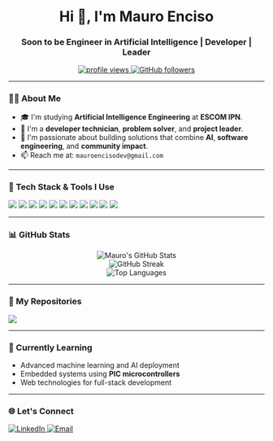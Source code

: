 <!-- README.md -->

<h1 align="center">Hi 👋, I'm Mauro Enciso</h1>
<h3 align="center">Soon to be Engineer in Artificial Intelligence | Developer | Leader</h3>

<p align="center">
  <a href="https://github.com/ElEnciso">
    <img src="https://komarev.com/ghpvc/?username=ElEnciso&label=Profile%20views&color=0e75b6&style=flat" alt="profile views"/>
  </a>
  <a href="https://github.com/ElEnciso?tab=followers">
    <img src="https://img.shields.io/github/followers/ElEnciso?label=Followers&style=social" alt="GitHub followers"/>
  </a>
</p>

---

### 👨‍💻 About Me

- 🎓 I'm studying **Artificial Intelligence Engineering** at **ESCOM IPN**.
- 💼 I'm a **developer technician**, **problem solver**, and **project leader**.
- 💬 I'm passionate about building solutions that combine **AI**, **software engineering**, and **community impact**.
- 📫 Reach me at: `mauroencisodev@gmail.com`

---

### 🚀 Tech Stack & Tools I Use

<p align="left">
  <img src="https://img.shields.io/badge/C-00599C?style=for-the-badge&logo=c&logoColor=white" />
  <img src="https://img.shields.io/badge/Java-007396?style=for-the-badge&logo=java&logoColor=white" />
  <img src="https://img.shields.io/badge/Python-3776AB?style=for-the-badge&logo=python&logoColor=white" />
  <img src="https://img.shields.io/badge/Spyder-FF0000?style=for-the-badge&logo=spyder-ide&logoColor=white" />
  <img src="https://img.shields.io/badge/MySQL-4479A1?style=for-the-badge&logo=mysql&logoColor=white" />
  <img src="https://img.shields.io/badge/SQLite-003B57?style=for-the-badge&logo=sqlite&logoColor=white" />
  <img src="https://img.shields.io/badge/Android-3DDC84?style=for-the-badge&logo=android&logoColor=white" />
  <img src="https://img.shields.io/badge/VS%20Code-007ACC?style=for-the-badge&logo=visual-studio-code&logoColor=white" />
  <img src="https://img.shields.io/badge/PyCharm-000000?style=for-the-badge&logo=pycharm&logoColor=white" />
  <img src="https://img.shields.io/badge/HTML5-E34F26?style=for-the-badge&logo=html5&logoColor=white" />
  <img src="https://img.shields.io/badge/JavaScript-F7DF1E?style=for-the-badge&logo=javascript&logoColor=black" />
</p>

---

### 📊 GitHub Stats

<p align="center">
  <img src="https://github-readme-stats.vercel.app/api?username=ElEnciso&show_icons=true&theme=radical&count_private=true" alt="Mauro's GitHub Stats" />
  <br>
  <img src="https://github-readme-streak-stats.herokuapp.com?user=ElEnciso&theme=radical" alt="GitHub Streak" />
  <br>
  <img src="https://github-readme-stats.vercel.app/api/top-langs/?username=ElEnciso&layout=compact&theme=radical&hide=tex" alt="Top Languages" />
</p>

---

### 📂 My Repositories

<a href="https://github.com/ElEnciso?tab=repositories">
  <img align="center" src="https://github-profile-summary-cards.vercel.app/api/cards/repos-per-language?username=ElEnciso&theme=radical" />
</a>

---

### 🧠 Currently Learning

- Advanced machine learning and AI deployment  
- Embedded systems using **PIC microcontrollers**  
- Web technologies for full-stack development  

---

### 🌐 Let's Connect

<p>
  <a href="https://linkedin.com/in/mauroenciso" target="_blank">
    <img alt="LinkedIn" src="https://img.shields.io/badge/LinkedIn-0077B5?style=for-the-badge&logo=linkedin&logoColor=white" />
  </a>
  <a href="mailto:mauroencisodev@gmail.com">
    <img alt="Email" src="https://img.shields.io/badge/Email-D14836?style=for-the-badge&logo=gmail&logoColor=white" />
  </a>
</p>
